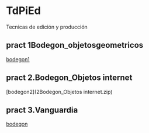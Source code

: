 # TdPiEd
Tecnicas de edición y producción
## pract 1Bodegon_objetosgeometricos
[bodegon1](1Bodegon_objetosgeometricos.zip)
## pract 2.Bodegon_Objetos internet
[bodegon2](2Bodegon_Objetos internet.zip)
## pract 3.Vanguardia
[bodegon](3Vanguardia.zip)
